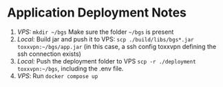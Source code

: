 # Application Deployment Notes
1. _VPS:_ `mkdir ~/bgs` Make sure the folder `~/bgs` is present
2. _Local:_ Build jar and push it to VPS: `scp ./build/libs/bgs*.jar toxxvpn:~/bgs/app.jar` (in this case, a ssh config toxxvpn defining the ssh connection exists)
3. _Local:_ Push the deployment folder to VPS `scp -r ./deployment toxxvpn:~/bgs`, including the .env file.
4. _VPS_: Run `docker compose up`